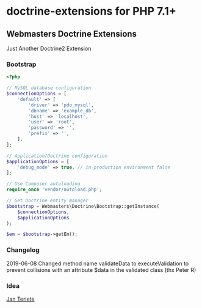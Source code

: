 # doctrine-extensions for PHP 7.1+

## Webmasters Doctrine Extensions

Just Another Doctrine2 Extension

### Bootstrap

```php
<?php

// MySQL database configuration
$connectionOptions = [
    'default' => [
        'driver' => 'pdo_mysql',
        'dbname' => 'example_db',
        'host' => 'localhost',
        'user' => 'root',
        'password' => '',
        'prefix' => '',
    ],
];

// Application/Doctrine configuration
$applicationOptions = [
    'debug_mode' => true, // in production environment false
];

// Use Composer autoloading
require_once 'vendor/autoload.php';

// Get Doctrine entity manager
$bootstrap = Webmasters\Doctrine\Bootstrap::getInstance(
    $connectionOptions,
    $applicationOptions
);

$em = $bootstrap->getEm();

```

### Changelog
2019-06-08 Changed method name validateData to executeValidation to prevent collisions with an attribute $data in the validated class (thx Peter R)

### Idea
[Jan Teriete](https://plus.google.com/106660436858103395374?rel=author)